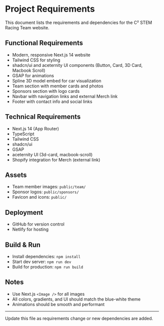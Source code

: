 # Project Requirements

This document lists the requirements and dependencies for the C² STEM Racing Team website.

## Functional Requirements
- Modern, responsive Next.js 14 website
- Tailwind CSS for styling
- shadcn/ui and aceternity UI components (Button, Card, 3D Card, Macbook Scroll)
- GSAP for animations
- Spline 3D model embed for car visualization
- Team section with member cards and photos
- Sponsors section with logo cards
- Navbar with navigation links and external Merch link
- Footer with contact info and social links

## Technical Requirements
- Next.js 14 (App Router)
- TypeScript
- Tailwind CSS
- shadcn/ui
- GSAP
- aceternity UI (3d-card, macbook-scroll)
- Shopify integration for Merch (external link)

## Assets
- Team member images: `public/team/`
- Sponsor logos: `public/sponsors/`
- Favicon and icons: `public/`

## Deployment
- GitHub for version control
- Netlify for hosting

## Build & Run
- Install dependencies: `npm install`
- Start dev server: `npm run dev`
- Build for production: `npm run build`

## Notes
- Use Next.js `<Image />` for all images
- All colors, gradients, and UI should match the blue-white theme
- Animations should be smooth and performant

---
Update this file as requirements change or new dependencies are added.
